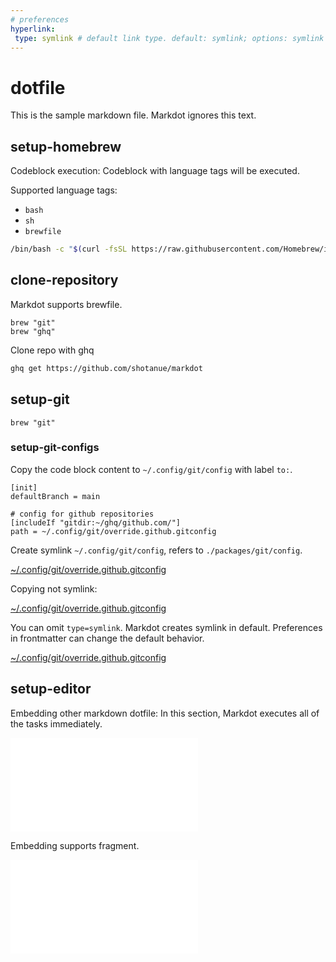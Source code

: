 ```yaml
---
# preferences
hyperlink:
 type: symlink # default link type. default: symlink; options: symlink|copy;
---
```

# dotfile

This is the sample markdown file. Markdot ignores this text.

## setup-homebrew

Codeblock execution: Codeblock with language tags will be executed.

Supported language tags:

- `bash`
- `sh`
- `brewfile`

```bash
/bin/bash -c "$(curl -fsSL https://raw.githubusercontent.com/Homebrew/install/HEAD/install.sh)"
```

## clone-repository

Markdot supports brewfile.

```brewfile
brew "git"
brew "ghq"
```

Clone repo with ghq

```bash
ghq get https://github.com/shotanue/markdot
```

## setup-git

```brewfile --copy
brew "git"
```

### setup-git-configs

Copy the code block content to `~/.config/git/config` with label `to:`.

```gitconfig ::to=~/.config/git/config 
[init]
defaultBranch = main

# config for github repositories
[includeIf "gitdir:~/ghq/github.com/"]
path = ~/.config/git/override.github.gitconfig
```

Create symlink `~/.config/git/config`, refers to `./packages/git/config`.

[~/.config/git/override.github.gitconfig](packages/git/config/override.github.gitconfig?type=symlink)

Copying not symlink:

[~/.config/git/override.github.gitconfig](packages/git/config/override.github.gitconfig?type=copy)

You can omit `type=symlink`. Markdot creates symlink in default. Preferences in frontmatter can change the default behavior. 

[~/.config/git/override.github.gitconfig](packages/git/config/override.github.gitconfig)

## setup-editor

Embedding other markdown dotfile: In this section, Markdot executes all of the tasks immediately.

![install-editors](./editors.md)

Embedding supports fragment.

![install-helix](./editors.md#install-helix)

